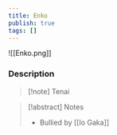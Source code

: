 ```yaml
---
title: Enko
publish: true
tags: []
---
```

![[Enko.png]]
### Description
> [!note] Tenai
> <span style="font-family: 'Lucida Handwriting'; font-optical-sizing: auto; font-style: normal; word-break: break-word;"><span/>

> [!abstract] Notes
> - Bullied by [[Io Gaka]]

